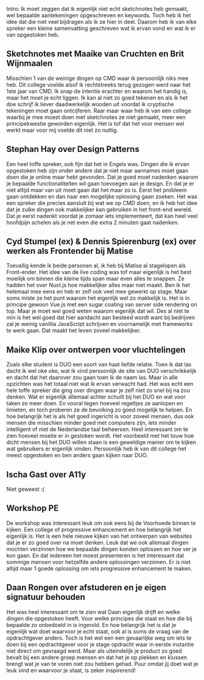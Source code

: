 Intro: Ik moet zeggen dat ik eigenlijk niet echt sketchnotes heb gemaakt, wel bepaalde aantekeningen opgeschreven en keywords. Toch heb ik het idee dat die niet veel bijdragen als ik ze hier in deel. Daarom heb ik van elke spreker een kleine samenvatting geschreven wat ik ervan vond en wat ik er van opgestoken heb.

## Sketchnotes met Maaike van Cruchten en Brit Wijnmaalen

Misschien 1 van de weinige dingen op CMD waar ik persoonlijk niks mee heb. Dit college voelde alsof ik rechtstreeks terug gezogen werd naar het 1ste jaar van CMD. Ik snap de intentie erachter en waarom het handig is, maar het moet je echt liggen. Ik kan al niet zo goed tekenen en als ik het doe schrijf ik liever daadwerkelijk wooden uit voordat ik cryptische tekeningen moet gaan ontcijferen. Raar maar waar heb ik van een college waarbij je mee moest doen met sketchnotes ze niet gemaakt, meer een principekwestie geworden eigenlijk. Het is tof dat het voor mensen wel werkt maar voor mij voelde dit niet zo nuttig.

## Stephan Hay over Design Patterns

Een heel toffe spreker, ook fijn dat het in Engels was. Dingen die ik ervan opgestoken heb zijn onder andere dat je niet maar aannames moet gaan doen die je online maar hebt gevonden. Dat je goed moet nadenken waarom je bepaalde functionaliteiten wil gaan toevoegen aan je design. En dat je er niet altijd maar van uit moet gaan dat het maar zo is. Eerst het probleem gaan ontdekken en dan naar een mogelijke oplossing gaan zoeken. Het was een spreker die precies aansluit bij wat we op CMD doen, en ik heb het idee dat je zulke dingen ook makkelijker kan gebruiken in het front-end wereld. Dat je eerst nadenkt voordat je zomaar iets implementeert, dat kan heel veel hoofdpijn schelen als je net even die extra 2 minuten gaat nadenken.

## Cyd Stumpel (ex) & Dennis Spierenburg (ex) over werken als Frontender bij Matise

Toevallig kende ik beide personen al, ik heb bij Matise al stagelopen als Front-ender. Het idee van de live coding was tof maar eigenlijk is het best moeilijk om binnen die kleine tijds span maar even alles te snappen. Ze hadden het over Nuxt.js hoe makkelijker alles maar niet maakt. Ben ik het helemaal mee eens en heb er zelf ook veel mee gewerkt op stage. Maar soms miste ze het punt waarom het eigenlijk wel zo makkelijk is. Het is in principe gewoon Vue.js met een sugar coating van server side rendering on top. Maar je moet wel goed weten waarom eigenlijk dat wil. Des al niet te min is het wel goed dat hier aandacht aan besteed wordt want bij bedrijven zal je weinig vanillia JavaScript schrijven en voornamelijk met frameworks te werk gaan. Dat maakt het leven zoveel makkelijker.

## Maike Klip over ontwerpen voor vluchtelingen

Zoals elke student is DUO een soort van haat liefde relatie. Toen ik dat las dacht ik wel oke oke, wat ik vind persoonlijk de site van DUO verschrikkelijk en dacht dat het daarover zou gaan toen ik de naam las. Maar in alle opzichten was het totaal niet wat ik ervan verwacht had. Het was echt een hele toffe spreker die ging over dingen waar je zelf niet zo snel bij na zou denken. Wat er eigenlijk allemaal achter schuilt bij het DUO en wat voor taken ze meer doen. En vooral tegen hoeveel regeltjes ze aanlopen en limieten, en toch proberen ze de bevolking zo goed mogelijk te helpen. En hoe belangrijk het is als het goed ingericht is voor zoveel mensen, dus ook mensen die misschien minder goed met computers zijn, iets minder intelligent of niet de Nederlandse taal beheersen. Heel interessant om te zien hoeveel moeite er in gestoken wordt. Het voorbeeld met het touw hoe dicht mensen bij het DUO willen staan is een geweldige manier om te kijken wat gebruikers er eigenlijk vinden. Persoonlijk heb ik van dit college het meest opgestoken en ben anders gaan kijken naar DUO.

## Ischa Gast over A11y

Niet geweest :(

## Workshop PE

De workshop was interessant leuk om ook eens bij de Voorhoede binnen te kijken. Een college of progressive enhancement en hoe belangrijk het eigenlijk is. Het is een hele nieuwe kijken van het ontwerpen van websites dat je er zo goed over na moet denken. Leuk dat we ook allemaal dingen mochten verzinnen hoe we bepaalde dingen konden oplossen en hoe ver je kon gaan. En dat iedereen het moest presenteren is het interessant dat sommige mensen voor hetzelfde andere oplossingen verzinnen. Er is niet altijd maar 1 goede oplossing om iets progressive enhancement te maken.

## Daan Rongen over afstuderen en je eigen signatuur behouden

Het was heel interessant om te zien wat Daan eigenlijk drijft en welke dingen die opgestoken heeft. Voor welke principes die staat en hoe die bij bepaalde zo onbedoeld in is ingerold. En hoe belangrijk het is dat je eigenlijk wat doet waarvoor je echt staat, ook al is soms de vraag van de opdrachtgever anders. Toch is het wel een een gevaarlijke weg om iets te doen bij een opdrachtgever voor je stage opdracht waar in eerste instantie niet direct om gevraagd werd. Maar als uiteindelijk je product zo goed bevalt bij een andere groep mensen en dat het je op plekken en klussen brengt wat je van te voren niet zou hebben gehad. Puur omdat jij doet wat je leuk vind en waarvoor je staat, is zeker inspirerend!
